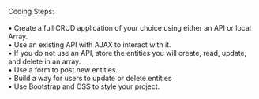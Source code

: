Coding Steps:<br><br>
•	Create a full CRUD application of your choice using either an API or local Array.<br>
•	Use an existing API with AJAX to interact with it. <br>
•	If you do not use an API, store the entities you will create, read, update, and delete in an array.<br>
•	Use a form to post new entities.<br>
•	Build a way for users to update or delete entities<br>
•	Use Bootstrap and CSS to style your project.<br>


